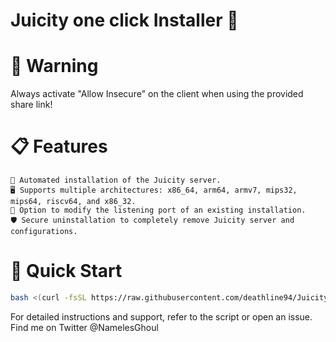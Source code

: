 # Juicity one click Installer 🚀

# 🚨 Warning

Always activate "Allow Insecure" on the client when using the provided share link!

# 📋 Features

    🔧 Automated installation of the Juicity server.
    🖥️ Supports multiple architectures: x86_64, arm64, armv7, mips32, mips64, riscv64, and x86_32.
    🔄 Option to modify the listening port of an existing installation.
    🛡️ Secure uninstallation to completely remove Juicity server and configurations.

# 🚀 Quick Start

```bash
bash <(curl -fsSL https://raw.githubusercontent.com/deathline94/Juicity-Installer/main/juicity-installer.sh)

```
For detailed instructions and support, refer to the script or open an issue.
Find me on Twitter @NamelesGhoul
